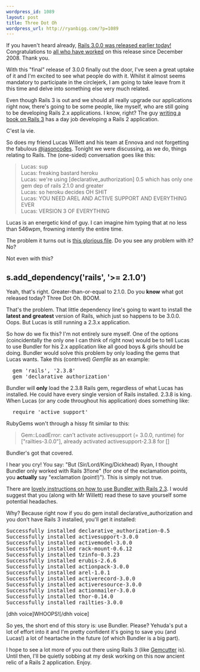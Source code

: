 ```yaml
--- 
wordpress_id: 1089
layout: post
title: Three Dot Oh
wordpress_url: http://ryanbigg.com/?p=1089
---
```

If you haven't heard already, <a href='http://weblog.rubyonrails.org/2010/8/29/rails-3-0-it-s-done'>Rails 3.0.0 was released earlier today!</a> Congratulations to <a href='http://contributors.rubyonrails.org'>all who have worked</a> on this release since December 2008. Thank you.

With this "final" release of 3.0.0 finally out the door, I've seen a great uptake of it and I'm excited to see what people do with it. Whilst it almost seems mandatory to participate in the circlejerk, I am going to take leave from it this time and delve into something else very much related.

Even though Rails 3 is out and we should all really upgrade our applications right now, there's going to be some people, like myself, who are still going to be developing Rails 2.x applications. I know, right? The guy <a href='http://manning.com/katz'>writing a book on Rails 3</a> has a day job developing a Rails 2 application.

C'est la vie.

So does my friend Lucas Willett and his team at Ennova and not forgetting the fabulous <a href='http://twitter.com/jasoncodes'>@jasoncodes</a>. Tonight we were discussing, as we do, things relating to Rails. The (one-sided) conversation goes like this:

<blockquote>
Lucas: sup<br>
Lucas: freaking bastard heroku<br>
Lucas: we're using [declarative_authorization] 0.5 which has only one gem dep of rails 2.1.0 and greater<br>
Lucas: so heroku decides OH SHIT<br>
Lucas: YOU NEED AREL AND ACTIVE SUPPORT AND EVERYTHING EVER<br>
Lucas: VERSION 3 OF EVERYTHING<br>
</blockquote>

Lucas is an energetic kind of guy. I can imagine him typing that at no less than 546wpm, frowning intently the entire time.

The problem it turns out is <a href='http://github.com/stffn/declarative_authorization/blob/master/declarative_authorization.gemspec'>this glorious file</a>. Do you see any problem with it? No?

Not even with this?

<h2>s.add_dependency('rails', '&gt;= 2.1.0')</h2>

Yeah, that's right. Greater-than-or-equal to 2.1.0. Do you <strong>know</strong> what got released today? Three Dot Oh. BOOM.

That's the problem. That little dependency line's going to want to install the <strong>latest and greatest</strong> version of Rails, which just so happens to be 3.0.0. Oops. But Lucas is still running a 2.3.x application. 

So how do we fix this? I'm not entirely sure myself. One of the options (coincidentally the only one I can think of right now) would be to tell Lucas to use Bundler for his 2.x application like all good boys & girls should be doing. Bundler would solve this problem by only loading the gems that Lucas wants. Take this (contrived) <em>Gemfile</em> as an example:

<pre>
  gem 'rails', '2.3.8'
  gem 'declarative_authorization'
</pre>

Bundler will <strong>only</strong> load the 2.3.8 Rails gem, regardless of what Lucas has installed. He could have every single version of Rails installed. 2.3.8 is king. When Lucas (or any code throughout his application) does something like:

<pre>
  require 'active_support'
</pre>

RubyGems won't through a hissy fit similar to this:

<blockquote>
  Gem::LoadError: can't activate activesupport (= 3.0.0, runtime) for ["railties-3.0.0"], already activated activesupport-2.3.8 for []
</blockquote>

Bundler's got that covered.

I hear you cry! You say: "But (Sir/Lord/King/Dickhead) Ryan, I thought Bundler only worked with Rails 3!!one" (for one of the exclamation points, you <strong>actually</strong> say "exclamation (point!)"). This is simply not true.

There are <a href='http://gembundler.com/rails23.html'>lovely instructions on how to use Bundler with Rails 2.3</a>. I would suggest that you (along with Mr Willett) read these to save yourself some potential headaches.

Why? Because right now if you do <span class='term'>gem install declarative_authorization</span> and you don't have Rails 3 installed, you'll get it installed:

<pre>
Successfully installed declarative_authorization-0.5
Successfully installed activesupport-3.0.0
Successfully installed activemodel-3.0.0
Successfully installed rack-mount-0.6.12
Successfully installed tzinfo-0.3.23
Successfully installed erubis-2.6.6
Successfully installed actionpack-3.0.0
Successfully installed arel-1.0.1
Successfully installed activerecord-3.0.0
Successfully installed activeresource-3.0.0
Successfully installed actionmailer-3.0.0
Successfully installed thor-0.14.0
Successfully installed railties-3.0.0
</pre>

[dhh voice]WHOOPS![/dhh voice]

So yes, the short end of this story is: use Bundler. Please? Yehuda's put a lot of effort into it and I'm pretty confident it's going to save you (and Lucas!) a lot of heartache in the future (of which Bundler is a big part).

I hope to see a lot more of you out there using Rails 3 (like <a href='http://gemcutter.org'>Gemcutter</a> is). Until then, I'll be quietly sobbing at my desk working on this now ancient relic of a Rails 2 application. Enjoy.
